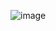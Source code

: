 ![image](https://user-images.githubusercontent.com/71118230/186337715-3f3b27b3-e3dc-4655-a2f6-a946059f55a7.png)

